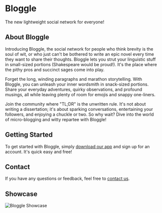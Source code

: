 # Bloggle
The new lightweight social network for everyone!

## About Bloggle

Introducing Bloggle, the social network for people who think brevity is the soul of wit, 
or who just can't be bothered to write an epic novel every time they want to share their thoughts.
Bloggle lets you strut your linguistic stuff in small-sized portions (Shakespeare would be proud!).
It's the place where the pithy pros and succinct sages come into play.

Forget the long, winding paragraphs and marathon storytelling. With Bloggle, you can unleash your inner wordsmith in snack-sized portions.
Share your everyday adventures, quirky observations, and profound musings, all while leaving plenty of room for emojis and snappy one-liners.

Join the community where "TL;DR" is the unwritten rule. 
It's not about writing a dissertation; it's about sparking conversations,
entertaining your followers, and enjoying a chuckle or two. So why wait? 
Dive into the world of micro-blogging and witty repartee with Bloggle!

## Getting Started

To get started with Bloggle, simply [download our app](#) and sign up for an account. It's quick easy and free!

## Contact

If you have any questions or feedback, feel free to [contact us](mailto:fylora189@gmail.com).

## Showcase

![Bloggle Showcase](https://imgur.com/a/mQ8yrHs)
